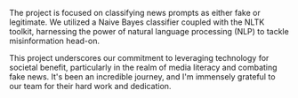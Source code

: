 The project is focused on classifying news prompts as either fake or legitimate. We utilized a Naive Bayes classifier coupled with the NLTK toolkit, harnessing the power of natural language processing (NLP) to tackle misinformation head-on.

This project underscores our commitment to leveraging technology for societal benefit, particularly in the realm of media literacy and combating fake news. It's been an incredible journey, and I'm immensely grateful to our team for their hard work and dedication.
